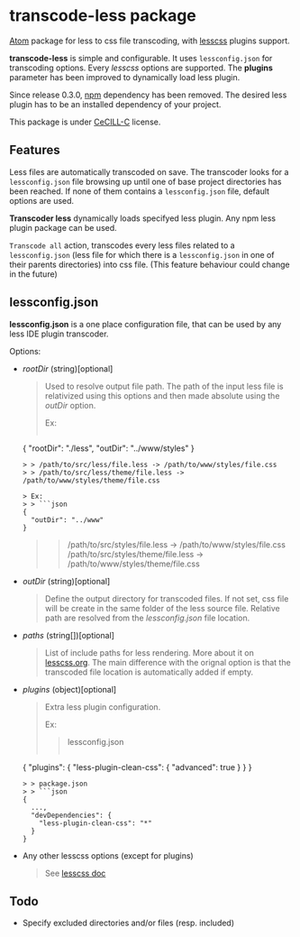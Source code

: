 # transcode-less package

[Atom](https://atom.io/) package for less to css file transcoding, with [lesscss](http://lesscss.org/) plugins support.

**transcode-less** is simple and configurable. It uses `lessconfig.json` for
transcoding options. Every *lesscss* options are supported.
The **plugins** parameter has been improved to dynamically load less plugin.

Since release 0.3.0, [npm](https://www.npmjs.com/package/npm) dependency has been
removed. The desired less plugin has to be an installed dependency of your project.

This package is under [CeCILL-C](http://www.cecill.info/licences/Licence_CeCILL-C_V1-en.txt) license.

## Features

Less files are automatically transcoded on save. The transcoder looks for a `lessconfig.json` file
browsing up until one of base project directories has been reached. If none of them contains a
`lessconfig.json` file, default options are used.

**Transcoder less** dynamically loads specifyed less plugin. Any npm less plugin package can be
used.


`Transcode all` action, transcodes every less files related to a `lessconfig.json` (less file for
  which there is a `lessconfig.json` in one of their parents directories) into css file. (This feature behaviour could change in the future)

## lessconfig.json

**lessconfig.json** is a one place configuration file, that can be used by any
less IDE plugin transcoder.

Options:

 * *rootDir* (string)[optional]
   > Used to resolve output file path.
   > The path of the input less file is relativized using this options
   > and then made absolute using the *outDir* option.
   >
   > Ex:
   > > ```json
   {
     "rootDir": "./less",
     "outDir": "../www/styles"
   }
   ```
   > > /path/to/src/less/file.less -> /path/to/www/styles/file.css
   > > /path/to/src/less/theme/file.less -> /path/to/www/styles/theme/file.css

   > Ex:
   > > ```json
   {
     "outDir": "../www"
   }
   ```
   > > /path/to/src/styles/file.less -> /path/to/www/styles/file.css
   > > /path/to/src/styles/theme/file.less -> /path/to/www/styles/theme/file.css

 * *outDir* (string)[optional]
   > Define the output directory for transcoded files. If not set, css file will
   > be create in the same folder of the less source file.
   > Relative path are resolved from the *lessconfig.json* file location.

 * *paths* (string[])[optional]
   > List of include paths for less rendering. More about it on
   > [lesscss.org](http://lesscss.org/usage/#command-line-usage-include-paths).
   > The main difference with the orignal option is that the transcoded file
   > location is automatically added if empty.

 * *plugins* (object)[optional]
   > Extra less plugin configuration.
   >
   > Ex:
   >
   > > lessconfig.json
   > > ```json
   {
     "plugins": {
       "less-plugin-clean-css": {
         "advanced": true
       }
     }
   }
   ```
   > > package.json
   > > ```json
   {
     ...,
     "devDependencies": {
       "less-plugin-clean-css": "*"
     }
   }
   ```

 * Any other lesscss options (except for plugins)
   > See [lesscss doc](http://lesscss.org/usage/#command-line-usage-options)

## Todo

 * Specify excluded directories and/or files (resp. included)
